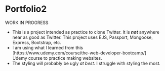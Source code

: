 # Portfolio2
<p>WORK IN PROGRESS</p>
<ul>
<li>This is a project intended as practice to clone Twitter. It is <b><i>not</i></b> anywhere near as good as Twitter. This project uses EJS, Passport, Mongoose, Express, Bootstrap, etc.</li>
<li>I am using what I learned from this [https://www.udemy.com/course/the-web-developer-bootcamp/] Udemy course to practice making websites.</li>
  <li>The styling will probably be ugly <i>at best</i>. I struggle with styling the most.</li>
</ul>


